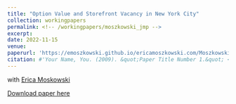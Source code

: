 ```yaml
---
title: "Option Value and Storefront Vacancy in New York City"
collection: workingpapers
permalink: <!-- /workingpapers/moszkowski_jmp -->
excerpt:
date: 2022-11-15
venue: 
paperurl: 'https://emoszkowski.github.io/ericamoszkowski.com/Moszkowski_JMP.pdf'
citation: #'Your Name, You. (2009). &quot;Paper Title Number 1.&quot; <i>Journal 1</i>. 1(1).'
---
```


with [Erica Moskowski](https://www.ericamoszkowski.com/research)

[Download paper here](https://emoszkowski.github.io/ericamoszkowski.com/Moszkowski_JMP.pdf)

